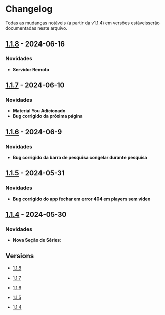 # Changelog

Todas as mudanças notáveis ​​(a partir da v1.1.4) em versões estáveis ​​serão documentadas neste arquivo.

## [1.1.8](https://github.com/LucasLixo/TV-Hub/releases/tag/1.1.8) - 2024-06-16

### Novidades

- **Servidor Remoto**

## [1.1.7](https://github.com/LucasLixo/TV-Hub/releases/tag/1.1.7) - 2024-06-10

### Novidades

- **Material You Adicionado**
- **Bug corrigido da próxima página**

## [1.1.6](https://github.com/LucasLixo/TV-Hub/releases/tag/1.1.6) - 2024-06-9

### Novidades

- **Bug corrigido da barra de pesquisa congelar durante pesquisa**

## [1.1.5](https://github.com/LucasLixo/TV-Hub/releases/tag/1.1.5) - 2024-05-31

### Novidades

- **Bug corrigido do app fechar em error 404 em players sem video**

## [1.1.4](https://github.com/LucasLixo/TV-Hub/releases/tag/1.1.4) - 2024-05-30

### Novidades

- **Nova Seção de Séries**: 

## Versions

- [1.1.8](https://github.com/LucasLixo/TV-Hub/releases/tag/1.1.8)

- [1.1.7](https://github.com/LucasLixo/TV-Hub/releases/tag/1.1.7)

- [1.1.6](https://github.com/LucasLixo/TV-Hub/releases/tag/1.1.6)

- [1.1.5](https://github.com/LucasLixo/TV-Hub/releases/tag/1.1.5)

- [1.1.4](https://github.com/LucasLixo/TV-Hub/releases/tag/1.1.4)

